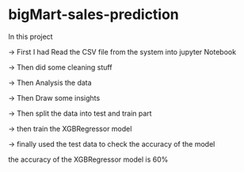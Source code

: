 # bigMart-sales-prediction

In this project

-> First I had Read the CSV file from the system into jupyter Notebook

-> Then did some cleaning stuff

-> Then Analysis the data

-> Then Draw some insights 

-> Then split the data into test and train part

-> then train the XGBRegressor model

-> finally used the test data to check the accuracy of the model

the accuracy of the XGBRegressor model is 60%
